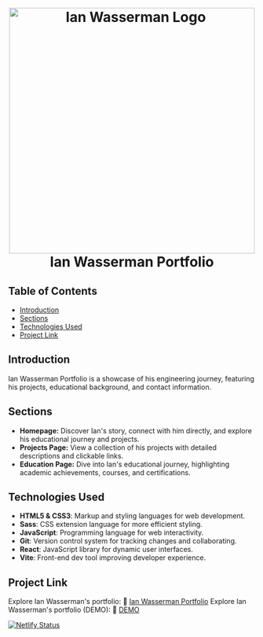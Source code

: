 <h1 align="center">
  <br>
  <img src="https://i.ibb.co/g9V3nPM/ianwass.png" alt="Ian Wasserman Logo" width="500">
  <br>
  Ian Wasserman Portfolio
  <br>
</h1>

## Table of Contents
- [Introduction](#introduction)
- [Sections](#sections)
- [Technologies Used](#technologies-used)
- [Project Link](#project-link)

## Introduction
Ian Wasserman Portfolio is a showcase of his engineering journey, featuring his projects, educational background, and contact information.

## Sections
- **Homepage:** Discover Ian's story, connect with him directly, and explore his educational journey and projects.
- **Projects Page:** View a collection of his projects with detailed descriptions and clickable links.
- **Education Page:** Dive into Ian's educational journey, highlighting academic achievements, courses, and certifications.

## Technologies Used
- **HTML5 & CSS3**: Markup and styling languages for web development.
- **Sass**: CSS extension language for more efficient styling.
- **JavaScript**: Programming language for web interactivity.
- **Git**: Version control system for tracking changes and collaborating.
- **React**: JavaScript library for dynamic user interfaces.
- **Vite**: Front-end dev tool improving developer experience.

## Project Link
Explore Ian Wasserman's portfolio: :link: [Ian Wasserman Portfolio](https://ianwass.com)
Explore Ian Wasserman's portfolio (DEMO): :link: [DEMO](https://ianwasserman.netlify.app/)

[![Netlify Status](https://api.netlify.com/api/v1/badges/5e21830c-6a08-4689-b179-6122d6ec7a7d/deploy-status)](https://app.netlify.com/sites/ianwasserman/deploys)
